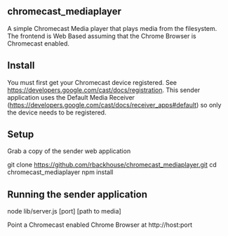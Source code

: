 ## chromecast_mediaplayer

A simple Chromecast Media player that plays media from the filesystem. The frontend is Web Based assuming that the Chrome Browser is Chromecast enabled.

## Install

You must first get your Chromecast device registered. See https://developers.google.com/cast/docs/registration.
This sender application uses the Default Media Receiver (https://developers.google.com/cast/docs/receiver_apps#default) so only 
the device needs to be registered.

## Setup

Grab a copy of the sender web application

git clone https://github.com/rbackhouse/chromecast_mediaplayer.git
cd chromecast_mediaplayer
npm install

## Running the sender application

node lib/server.js [port] [path to media]

Point a Chromecast enabled Chrome Browser at http://host:port